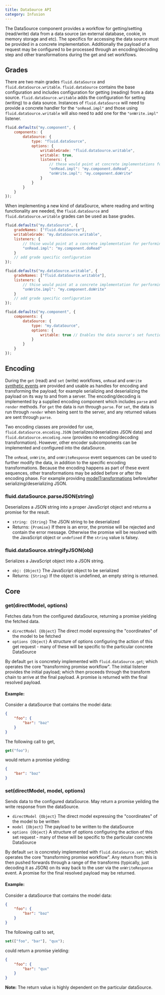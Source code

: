 ```yaml
---
title: DataSource API
category: Infusion
---
```


The DataSource component provides a workflow for getting/setting (read/write) data from a data source (an external
database, cookie, in memory storage and etc). The specifics for accessing the data source must be provided in a concrete
implementation. Additionally the payload of a request may be configured to be processed through an encoding/decoding
step and other transformations during the get and set workflows.

## Grades

There are two main grades `fluid.dataSource` and `fluid.dataSource.writable`. `fluid.dataSource` contains the base
configuration and includes configuration for getting (reading) from a data source. `fluid.dataSource.writable` adds the
configuration for setting (writing) to a data source. Instances of `fluid.dataSource` will need to provide a concrete
handler for the `"onRead.impl"` and those using `fluid.dataSource.writable` will also need to add one for the
`"onWrite.impl"` listener.

```javascript
fluid.defaults("my.component", {
    components: {
        dataSource: {
            type: "fluid.dataSource",
            options: {
                writableGrade: "fluid.dataSource.writable",
                writable: true,
                listeners: {
                    // these would point at concrete implementations for performing the read and write operations.
                    "onRead.impl": "my.component.doRead",
                    "onWrite.impl": "my.component.doWrite"
                }
            }
        }
    }
});
```

When implementing a new kind of dataSource, where reading and writing functionality are needed, the `fluid.dataSource`
and `fluid.dataSource.writable` grades can be used as base grades.

```javascript
fluid.defaults("my.dataSource", {
    gradeNames: ["fluid.dataSource"],
    writableGrade: "my.dataSource.writable",
    listeners: {
        // thise would point at a concrete implementation for performing the read operation.
        "onRead.impl": "my.component.doRead"
    }
    // add grade specific configuration
});

fluid.defaults("my.dataSource.writable", {
    gradeNames: ["fluid.dataSource.writable"],
    listeners: {
        // thise would point at a concrete implementation for performing the write operation.
        "onWrite.impl": "my.component.doWrite"
    }
    // add grade specific configuration
});

fluid.defaults("my.component", {
    components: {
        dataSource: {
            type: "my.dataSource",
            options: {
                writable: true // Enables the data source's set function
            }
        }
    }
});
```

## Encoding

During the `get` (read) and `set` (write) workflows, `onRead` and `onWrite`
[synthetic events](PromisesAPI.md#fluidpromisefiretransformeventevent-payload-options) are provided and usable as
handles for encoding and transforming the payload; for example serializing and deserializing the payload on its way to
and from a server. The encoding/decoding is implemented by a supplied encoding component which includes `parse` and
`render` methods. For `get` the data is run through `parse`. For `set`, the data is run through `render` when being sent
to the server, and any returned values are sent through `parse`.

Two encoding classes are provided for use, `fluid.dataSource.encoding.JSON` (serializes/deserializes JSON data) and
`fluid.dataSource.encoding.none` (provides no encoding/decoding transformation). However, other encoder subcomponents
can be implemented and configured into the dataSource.

The `onRead`, `onWrite`, and `onWriteResponse` event sequences can be used to further modify the data, in addition to
the specific encoding transformations. Because the encoding happens as part of these event sequences, other
transformations may be added before or after the encoding phase. For example providing
[modelTransformations](ModelTransformationAPI.md) before/after serializing/deserializing JSON.

### fluid.dataSource.parseJSON(string)

Deserializes a JSON string into a proper JavaScript object and returns a promise for the result.

* `string: {String}` The JSON string to be deserialized
* Returns: `{Promise}` If there is an error, the promise will be rejected and contain the error message. Otherwise the
promise will be resolved with the JavaScript object or `undefined` if the `string` value is falsey.

### fluid.dataSource.stringifyJSON(obj)

Serializes a JavaScript object into a JSON string.

* `obj: {Object}` The JavaScript object to be serialized
* Returns: `{String}` If the object is undefined, an empty string is returned.

## Core

### get(directModel, options)

Fetches data from the configured dataSource, returning a promise yielding the fetched data.

* `directModel {Object}` The direct model expressing the "coordinates" of the model to be fetched
* `options {Object}` A structure of options configuring the action of this get request - many of these will be specific
to the particular concrete DataSource

By default `get` is concretely implemented with `fluid.dataSource.get`; which operates the core "transforming promise
workflow". The initial listener provides the initial payload; which then proceeds through the transform chain to arrive
at the final payload. A promise is returned with the final resolved payload.

#### Example:

Consider a dataSource that contains the model data:

```json
{
    "foo": {
        "bar": "baz"
    }
}
```

The following call to get,

```javascript
get("foo");
```

would return a promise yielding:

```json
{
    "bar": "baz"
}
```

### set(directModel, model, options)

Sends data to the configured dataSource. May return a promise yeilding the write response from the dataSource.

* `directModel {Object}` The direct model expressing the "coordinates" of the model to be written
* `model {Object}` The payload to be written to the dataSource
* `options {Object}` A structure of options configuring the action of this set request - many of these will be specific
to the particular concrete DataSource

By default `set` is concretely implemented with `fluid.dataSource.set`; which operates the core "transforming promise
workflow". Any return from this is then pushed forwards through a range of the transforms (typically, just decoding it
as JSON) on its way back to the user via the `onWriteResponse` event. A promise for the final resolved payload may be
returned.

#### Example:

Consider a dataSource that contains the model data:

```json
{
    "foo": {
        "bar": "baz"
    }
}
```

The following call to set,

```javascript
set(["foo", "bar"], "qux");
```

could return a promise yielding:

```json
{
    "foo": {
        "bar": "qux"
    }
}
```

<div class="infusion-docs-note">

<strong>Note:</strong> The return value is highly dependent on the particular dataSource.
</div>
